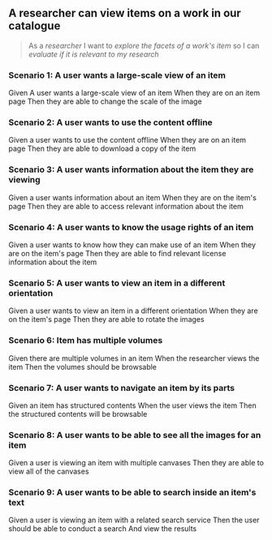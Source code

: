 ## A researcher can view items on a work in our catalogue

> As a _researcher_
> I want to _explore the facets of a work's item_
> so I can _evaluate if it is relevant to my research_

### Scenario 1: A user wants a large-scale view of an item
Given A user wants a large-scale view of an item
When they are on an item page
Then they are able to change the scale of the image

### Scenario 2: A user wants to use the content offline
Given a user wants to use the content offline
When they are on an item page
Then they are able to download a copy of the item

### Scenario 3: A user wants information about the item they are viewing
Given a user wants information about an item
When they are on the item's page
Then they are able to access relevant information about the item

### Scenario 4: A user wants to know the usage rights of an item
Given a user wants to know how they can make use of an item
When they are on the item's page
Then they are able to find relevant license information about the item

### Scenario 5: A user wants to view an item in a different orientation
Given a user wants to view an item in a different orientation
When they are on the item's page
Then they are able to rotate the images

### Scenario 6: Item has multiple volumes
Given there are multiple volumes in an item
When the researcher views the item
Then the volumes should be browsable

### Scenario 7: A user wants to navigate an item by its parts
Given an item has structured contents
When the user views the item
Then the structured contents will be browsable

### Scenario 8: A user wants to be able to see all the images for an item
Given a user is viewing an item with multiple canvases
Then they are able to view all of the canvases

### Scenario 9: A user wants to be able to search inside an item's text
Given a user is viewing an item with a related search service
Then the user should be able to conduct a search
And view the results
